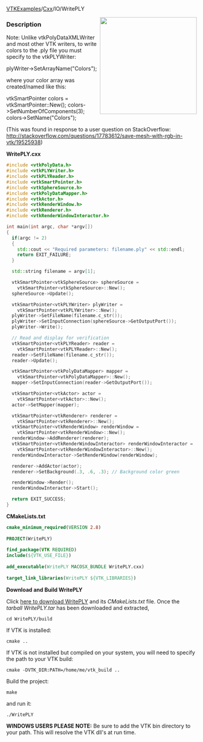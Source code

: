 [VTKExamples](/index/)/[Cxx](/Cxx)/IO/WritePLY

<img align="right" src="https://github.com/lorensen/VTKExamples/blob/gh-pages/Testing/Baseline/IO/TestWritePLY.png?raw=true" width="256" />

### Description
Note: Unlike vtkPolyDataXMLWriter and most other VTK writers, to write colors to the .ply file you must specify to the vtkPLYWriter:

  plyWriter->SetArrayName("Colors");

where your color array was created/named like this:

  vtkSmartPointer<vtkUnsignedCharArray> colors =
    vtkSmartPointer<vtkUnsignedCharArray>::New();
  colors->SetNumberOfComponents(3);
  colors->SetName("Colors");

(This was found in response to a user question on StackOverflow: http://stackoverflow.com/questions/17783612/save-mesh-with-rgb-in-vtk/19525938)

**WritePLY.cxx**
```c++
#include <vtkPolyData.h>
#include <vtkPLYWriter.h>
#include <vtkPLYReader.h>
#include <vtkSmartPointer.h>
#include <vtkSphereSource.h>
#include <vtkPolyDataMapper.h>
#include <vtkActor.h>
#include <vtkRenderWindow.h>
#include <vtkRenderer.h>
#include <vtkRenderWindowInteractor.h>

int main(int argc, char *argv[])
{
  if(argc != 2)
  {
    std::cout << "Required parameters: filename.ply" << std::endl;
    return EXIT_FAILURE;
  }

  std::string filename = argv[1];

  vtkSmartPointer<vtkSphereSource> sphereSource =
    vtkSmartPointer<vtkSphereSource>::New();
  sphereSource->Update();

  vtkSmartPointer<vtkPLYWriter> plyWriter =
    vtkSmartPointer<vtkPLYWriter>::New();
  plyWriter->SetFileName(filename.c_str());
  plyWriter->SetInputConnection(sphereSource->GetOutputPort());
  plyWriter->Write();

  // Read and display for verification
  vtkSmartPointer<vtkPLYReader> reader =
    vtkSmartPointer<vtkPLYReader>::New();
  reader->SetFileName(filename.c_str());
  reader->Update();

  vtkSmartPointer<vtkPolyDataMapper> mapper =
    vtkSmartPointer<vtkPolyDataMapper>::New();
  mapper->SetInputConnection(reader->GetOutputPort());

  vtkSmartPointer<vtkActor> actor =
    vtkSmartPointer<vtkActor>::New();
  actor->SetMapper(mapper);

  vtkSmartPointer<vtkRenderer> renderer =
    vtkSmartPointer<vtkRenderer>::New();
  vtkSmartPointer<vtkRenderWindow> renderWindow =
    vtkSmartPointer<vtkRenderWindow>::New();
  renderWindow->AddRenderer(renderer);
  vtkSmartPointer<vtkRenderWindowInteractor> renderWindowInteractor =
    vtkSmartPointer<vtkRenderWindowInteractor>::New();
  renderWindowInteractor->SetRenderWindow(renderWindow);

  renderer->AddActor(actor);
  renderer->SetBackground(.3, .6, .3); // Background color green

  renderWindow->Render();
  renderWindowInteractor->Start();

  return EXIT_SUCCESS;
}
```
**CMakeLists.txt**
```cmake
cmake_minimum_required(VERSION 2.8)
 
PROJECT(WritePLY)
 
find_package(VTK REQUIRED)
include(${VTK_USE_FILE})
 
add_executable(WritePLY MACOSX_BUNDLE WritePLY.cxx)
 
target_link_libraries(WritePLY ${VTK_LIBRARIES})
```

**Download and Build WritePLY**

Click [here to download WritePLY](https://github.com/lorensen/VTKWikiExamplesTarballs/raw/master/WritePLY.tar) and its *CMakeLists.txt* file.
Once the *tarball WritePLY.tar* has been downloaded and extracted,
```
cd WritePLY/build 
```
If VTK is installed:
```
cmake ..
```
If VTK is not installed but compiled on your system, you will need to specify the path to your VTK build:
```
cmake -DVTK_DIR:PATH=/home/me/vtk_build ..
```
Build the project:
```
make
```
and run it:
```
./WritePLY
```
**WINDOWS USERS PLEASE NOTE:** Be sure to add the VTK bin directory to your path. This will resolve the VTK dll's at run time.

